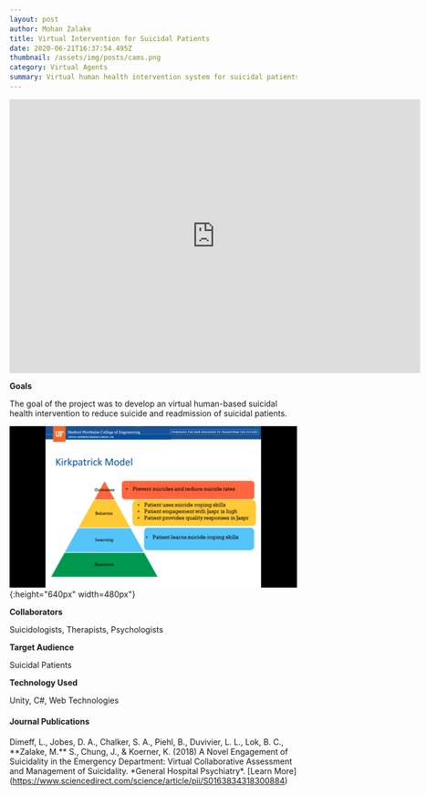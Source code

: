 ```yaml
---
layout: post
author: Mohan Zalake
title: Virtual Intervention for Suicidal Patients
date: 2020-06-21T16:37:54.495Z
thumbnail: /assets/img/posts/cams.png
category: Virtual Agents
summary: Virtual human health intervention system for suicidal patients
---
```

<iframe style="display: block;margin-left:auto;margin-right:auto;" width="720" height="480" src="https://www.youtube.com/embed/ILgiat55bcI" frameborder="0" allow="accelerometer; autoplay; encrypted-media; gyroscope; picture-in-picture" allowfullscreen></iframe>

**Goals**

The goal of the project was to develop an virtual human-based suicidal health intervention to reduce suicide and readmission of suicidal patients.  

![Kirkpatrick evaluation model for CAMS image size](/assets/img/posts/cams-kirk.png "Kirkpatrick evaluation model for CAMS"){:height="640px" width=480px"}


**Collaborators**

Suicidologists, Therapists, Psychologists

**Target Audience**

Suicidal Patients

**Technology Used**

Unity, C#, Web Technologies

#### Journal Publications

Dimeff, L., Jobes, D. A., Chalker, S. A., Piehl, B., Duvivier, L. L., Lok, B. C., \*\*Zalake, M.\*\* S., Chung, J., & Koerner, K. (2018) A Novel Engagement of Suicidality in the Emergency Department: Virtual Collaborative Assessment and Management of Suicidality. \*General Hospital Psychiatry\*. \[Learn More](https://www.sciencedirect.com/science/article/pii/S0163834318300884)